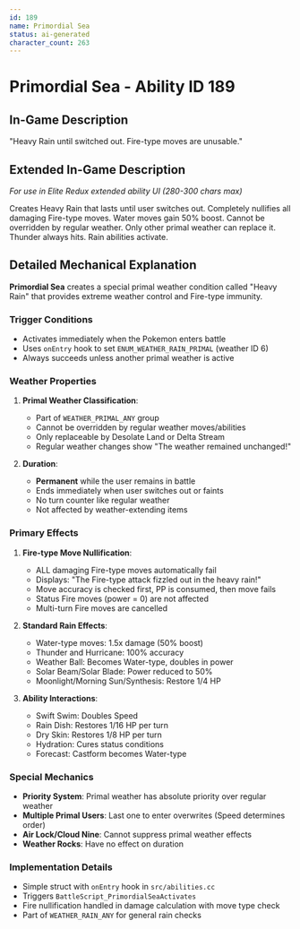 ```yaml
---
id: 189
name: Primordial Sea
status: ai-generated
character_count: 263
---
```


# Primordial Sea - Ability ID 189

## In-Game Description
"Heavy Rain until switched out. Fire-type moves are unusable."

## Extended In-Game Description
*For use in Elite Redux extended ability UI (280-300 chars max)*

Creates Heavy Rain that lasts until user switches out. Completely nullifies all damaging Fire-type moves. Water moves gain 50% boost. Cannot be overridden by regular weather. Only other primal weather can replace it. Thunder always hits. Rain abilities activate.

## Detailed Mechanical Explanation
**Primordial Sea** creates a special primal weather condition called "Heavy Rain" that provides extreme weather control and Fire-type immunity.

### Trigger Conditions
- Activates immediately when the Pokemon enters battle
- Uses `onEntry` hook to set `ENUM_WEATHER_RAIN_PRIMAL` (weather ID 6)
- Always succeeds unless another primal weather is active

### Weather Properties
1. **Primal Weather Classification**:
   - Part of `WEATHER_PRIMAL_ANY` group
   - Cannot be overridden by regular weather moves/abilities
   - Only replaceable by Desolate Land or Delta Stream
   - Regular weather changes show "The weather remained unchanged!"

2. **Duration**:
   - **Permanent** while the user remains in battle
   - Ends immediately when user switches out or faints
   - No turn counter like regular weather
   - Not affected by weather-extending items

### Primary Effects
1. **Fire-type Move Nullification**:
   - ALL damaging Fire-type moves automatically fail
   - Displays: "The Fire-type attack fizzled out in the heavy rain!"
   - Move accuracy is checked first, PP is consumed, then move fails
   - Status Fire moves (power = 0) are not affected
   - Multi-turn Fire moves are cancelled

2. **Standard Rain Effects**:
   - Water-type moves: 1.5x damage (50% boost)
   - Thunder and Hurricane: 100% accuracy
   - Weather Ball: Becomes Water-type, doubles in power
   - Solar Beam/Solar Blade: Power reduced to 50%
   - Moonlight/Morning Sun/Synthesis: Restore 1/4 HP

3. **Ability Interactions**:
   - Swift Swim: Doubles Speed
   - Rain Dish: Restores 1/16 HP per turn
   - Dry Skin: Restores 1/8 HP per turn
   - Hydration: Cures status conditions
   - Forecast: Castform becomes Water-type

### Special Mechanics
- **Priority System**: Primal weather has absolute priority over regular weather
- **Multiple Primal Users**: Last one to enter overwrites (Speed determines order)
- **Air Lock/Cloud Nine**: Cannot suppress primal weather effects
- **Weather Rocks**: Have no effect on duration

### Implementation Details
- Simple struct with `onEntry` hook in `src/abilities.cc`
- Triggers `BattleScript_PrimordialSeaActivates`
- Fire nullification handled in damage calculation with move type check
- Part of `WEATHER_RAIN_ANY` for general rain checks
